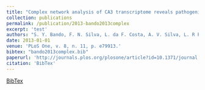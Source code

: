 ```yaml
---
title: "Complex network analysis of CA3 transcriptome reveals pathogenic and compensatory pathways in refractory temporal lobe epilepsy"
collection: publications
permalink: /publication/2013-bando2013complex
excerpt: 'test'
authors: "S. Y. Bando, F. N. Silva, L. da F. Costa, A. V. Silva, L. R Pimentel-Silva, L. H. M. Castro, H.-T. Wen, E. Amaro Jr, C. A. Moreira-Filho"
date: 2013-01-01
venue: 'PLoS One, v. 8, n. 11, p. e79913.'
bibtex: "bando2013complex.bib"
paperurl: 'http://journals.plos.org/plosone/article?id=10.1371/journal.pone.0079913'
citation: 'BibTex'
---
```

[BibTex](//files/bibtex/bando2013complex.bib')
